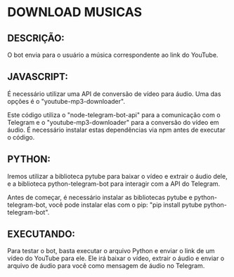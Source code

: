 # DOWNLOAD MUSICAS

## DESCRIÇÃO:
O bot envia para o usuário a música correspondente ao link do YouTube.

## JAVASCRIPT:
É necessário utilizar uma API de conversão de vídeo para áudio. Uma das opções é o "youtube-mp3-downloader".

Este código utiliza o "node-telegram-bot-api" para a comunicação com o Telegram e o "youtube-mp3-downloader" para a conversão do vídeo em áudio. É necessário instalar estas dependências via npm antes de executar o código.

## PYTHON:
Iremos utilizar a biblioteca pytube para baixar o vídeo e extrair o áudio dele, e a biblioteca python-telegram-bot para interagir com a API do Telegram.

Antes de começar, é necessário instalar as bibliotecas pytube e python-telegram-bot, você pode instalar elas com o pip: "pip install pytube python-telegram-bot".

## EXECUTANDO:
Para testar o bot, basta executar o arquivo Python e enviar o link de um vídeo do YouTube para ele. Ele irá baixar o vídeo, extrair o áudio e enviar o arquivo de áudio para você como mensagem de áudio no Telegram.
